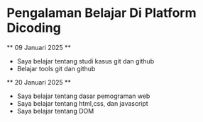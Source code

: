 # Pengalaman Belajar Di Platform Dicoding

** 09 Januari 2025 **
* Saya belajar tentang studi kasus git dan github
* Belajar tools git dan github

** 20 Januari 2025 **
* Saya belajar tentang dasar pemograman web
* Saya belajar tentang html,css, dan javascript
* Saya belajar tentang DOM
